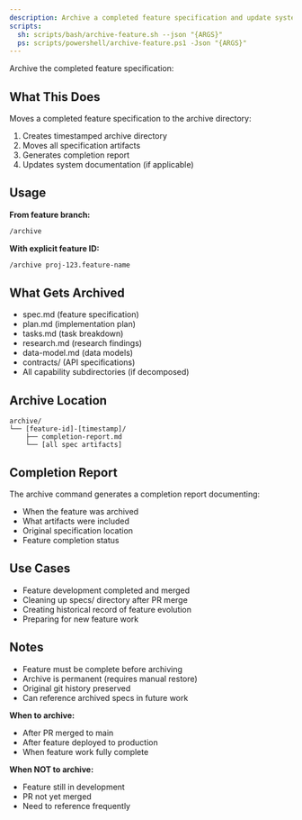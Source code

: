 ```yaml
---
description: Archive a completed feature specification and update system documentation
scripts:
  sh: scripts/bash/archive-feature.sh --json "{ARGS}"
  ps: scripts/powershell/archive-feature.ps1 -Json "{ARGS}"
---
```


Archive the completed feature specification:

## What This Does

Moves a completed feature specification to the archive directory:
1. Creates timestamped archive directory
2. Moves all specification artifacts
3. Generates completion report
4. Updates system documentation (if applicable)

## Usage

**From feature branch:**
```bash
/archive
```

**With explicit feature ID:**
```bash
/archive proj-123.feature-name
```

## What Gets Archived

- spec.md (feature specification)
- plan.md (implementation plan)
- tasks.md (task breakdown)
- research.md (research findings)
- data-model.md (data models)
- contracts/ (API specifications)
- All capability subdirectories (if decomposed)

## Archive Location

```
archive/
└── [feature-id]-[timestamp]/
    ├── completion-report.md
    └── [all spec artifacts]
```

## Completion Report

The archive command generates a completion report documenting:
- When the feature was archived
- What artifacts were included
- Original specification location
- Feature completion status

## Use Cases

- Feature development completed and merged
- Cleaning up specs/ directory after PR merge
- Creating historical record of feature evolution
- Preparing for new feature work

## Notes

- Feature must be complete before archiving
- Archive is permanent (requires manual restore)
- Original git history preserved
- Can reference archived specs in future work

**When to archive:**
- After PR merged to main
- After feature deployed to production
- When feature work fully complete

**When NOT to archive:**
- Feature still in development
- PR not yet merged
- Need to reference frequently

